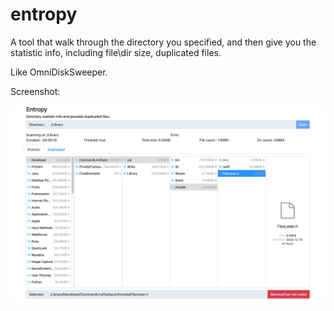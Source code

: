 # entropy
A tool that walk through the directory you specified, and then give you the statistic info, including file\dir size, duplicated files. 

Like OmniDiskSweeper.

Screenshot:

![screenshot](./screenshot.png)
